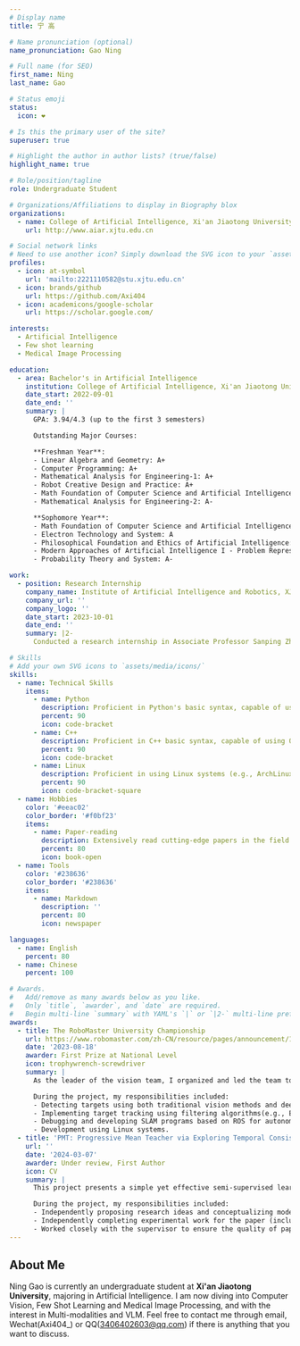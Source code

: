 ```yaml
---
# Display name
title: 宁 高

# Name pronunciation (optional)
name_pronunciation: Gao Ning

# Full name (for SEO)
first_name: Ning
last_name: Gao

# Status emoji
status:
  icon: ❤️

# Is this the primary user of the site?
superuser: true

# Highlight the author in author lists? (true/false)
highlight_name: true

# Role/position/tagline
role: Undergraduate Student

# Organizations/Affiliations to display in Biography blox
organizations:
  - name: College of Artificial Intelligence, Xi'an Jiaotong University
    url: http://www.aiar.xjtu.edu.cn

# Social network links
# Need to use another icon? Simply download the SVG icon to your `assets/media/icons/` folder.
profiles:
  - icon: at-symbol
    url: 'mailto:2221110582@stu.xjtu.edu.cn'
  - icon: brands/github
    url: https://github.com/Axi404
  - icon: academicons/google-scholar
    url: https://scholar.google.com/

interests:
  - Artificial Intelligence
  - Few shot learning
  - Medical Image Processing

education:
  - area: Bachelor's in Artificial Intelligence
    institution: College of Artificial Intelligence, Xi'an Jiaotong University
    date_start: 2022-09-01
    date_end: ''
    summary: |
      GPA: 3.94/4.3 (up to the first 3 semesters)

      Outstanding Major Courses:

      **Freshman Year**:
      - Linear Algebra and Geometry: A+
      - Computer Programming: A+
      - Mathematical Analysis for Engineering-1: A+
      - Robot Creative Design and Practice: A+
      - Math Foundation of Computer Science and Artificial Intelligence I: A
      - Mathematical Analysis for Engineering-2: A-

      **Sophomore Year**:
      - Math Foundation of Computer Science and Artificial Intelligence II: A
      - Electron Technology and System: A
      - Philosophical Foundation and Ethics of Artificial Intelligence: A
      - Modern Approaches of Artificial Intelligence I - Problem Representation and Solving: A-
      - Probability Theory and System: A-

work:
  - position: Research Internship
    company_name: Institute of Artificial Intelligence and Robotics, XJTU
    company_url: ''
    company_logo: ''
    date_start: 2023-10-01
    date_end: ''
    summary: |2-
      Conducted a research internship in Associate Professor Sanping Zhou’s lab, independently leading a project on Few Shot Learning. Engaged in academic discussions and produced significant research contributions.

# Skills
# Add your own SVG icons to `assets/media/icons/`
skills:
  - name: Technical Skills
    items:
      - name: Python
        description: Proficient in Python's basic syntax, capable of using Numpy, Pandas, and SciPy for data processing. Skilled in utilizing PyTorch with extensive experience in code implementation.
        percent: 90
        icon: code-bracket
      - name: C++
        description: Proficient in C++ basic syntax, capable of using OpenCV and ROS for computer vision and robotics programming, and familiar with using data processing libraries such as Eigen. Experienced in complex projects (e.g., RoboMaster vision group framework and algorithm details).
        percent: 90
        icon: code-bracket
      - name: Linux
        description: Proficient in using Linux systems (e.g., ArchLinux/Ubuntu), well-versed in common commands and SSH operations, with experience in using Linux-based servers for research project environment configuration, programming, and execution, as well as application development.
        percent: 90
        icon: code-bracket-square
  - name: Hobbies
    color: '#eeac02'
    color_border: '#f0bf23'
    items:
      - name: Paper-reading
        description: Extensively read cutting-edge papers in the field of artificial intelligence, possessing insights into advanced research in computer vision, and have explored key papers in major areas.
        percent: 80
        icon: book-open
  - name: Tools
    color: '#238636'
    color_border: '#238636'
    items:
      - name: Markdown
        description: ''
        percent: 80
        icon: newspaper

languages:
  - name: English
    percent: 80
  - name: Chinese
    percent: 100

# Awards.
#   Add/remove as many awards below as you like.
#   Only `title`, `awarder`, and `date` are required.
#   Begin multi-line `summary` with YAML's `|` or `|2-` multi-line prefix and indent 2 spaces below.
awards:
  - title: The RoboMaster University Championship
    url: https://www.robomaster.com/zh-CN/resource/pages/announcement/1617
    date: '2023-08-18'
    awarder: First Prize at National Level
    icon: trophywrench-screwdriver
    summary: |
      As the leader of the vision team, I organized and led the team to build the visual framework, implement algorithms, deploy, and maintain them. I undertook the main responsibilities in the project. I collaborated with the mechanical and electrical control teams and led the team to win the first prize nationwide for building a robot from scratch.

      During the project, my responsibilities included:
      - Detecting targets using both traditional vision methods and deep learning.
      - Implementing target tracking using filtering algorithms(e.g., EKF).
      - Debugging and developing SLAM programs based on ROS for autonomous navigation and obstacle avoidance.
      - Development using Linux systems.
  - title: 'PMT: Progressive Mean Teacher via Exploring Temporal Consistency for Semi-Supervised'
    url: ''
    date: '2024-03-07'
    awarder: Under review, First Author
    icon: CV
    summary: |
      This project presents a simple yet effective semi-supervised learning framework for medical image segmentation. It constructs two sets of Mean Teacher models to form a co-training framework and **leverages the diversity between the representational capabilities of different networks** at different iterations **to build stable diversity among models**. Subsequently, it utilizes pseudo-label filtering and difference-driven alignment **to introduce robust regularization constraints for training**. The paper **achieves state-of-the-art performance** in the field and validates the method's generalization ability across various datasets.

      During the project, my responsibilities included:
      - Independently proposing research ideas and conceptualizing model implementation.
      - Independently completing experimental work for the paper (including comparative experiments and ablation studies)
      - Worked closely with the supervisor to ensure the quality of paper writing, figure drawing and addressing rebuttals.
---
```


## About Me

Ning Gao is currently an undergraduate student at **Xi'an Jiaotong University**, majoring in Artificial Intelligence. I am now diving into Computer Vision, Few Shot Learning and Medical Image Processing, and with the interest in Multi-modalities and VLM. Feel free to contact me through email, Wechat(Axi404_) or QQ(3406402603@qq.com) if there is anything that you want to discuss.